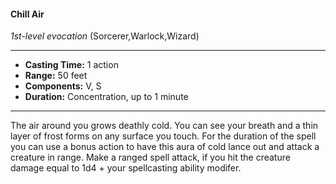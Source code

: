 #### Chill Air
*1st-level evocation* (Sorcerer,Warlock,Wizard)
___
- **Casting Time:** 1 action
- **Range:** 50 feet
- **Components:** V, S
- **Duration:** Concentration, up to 1 minute
---
The air around you grows deathly cold. You can see
your breath and a thin layer of frost forms on any
surface you touch. For the duration of the spell you
can use a bonus action to have this aura of cold
lance out and attack a creature in range. Make a
ranged spell attack, if you hit the creature damage
equal to 1d4 + your spellcasting ability modifer.
